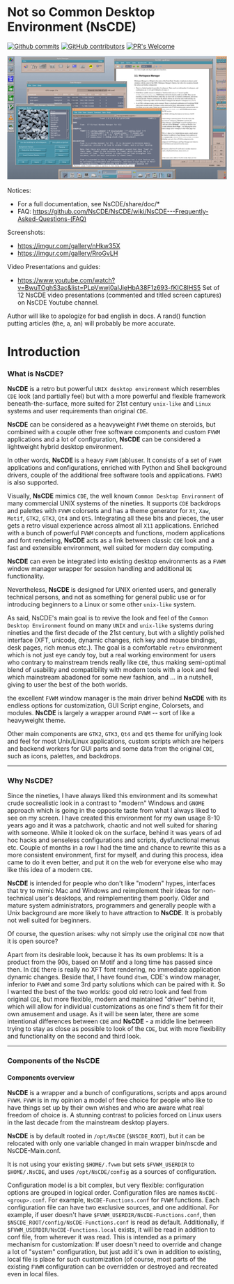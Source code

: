 # **Not so Common Desktop Environment (NsCDE)**

[![Github commits](https://img.shields.io/github/last-commit/NsCDE/NsCDE)](https://github.com/NsCDE/NsCDE/commits/master)
[![GitHub contributors](https://img.shields.io/github/contributors/NsCDE/NsCDE)](https://github.com/NsCDE/NsCDE/graphs/contributors)
[![PR's Welcome](https://img.shields.io/badge/PRs-welcome-brightgreen.svg?style=flat)](https://github.com/NsCDE/NsCDE/pull/new)

![ScreenShot](NsCDE.png)

Notices:
- For a full documentation, see NsCDE/share/doc/*
- FAQ: https://github.com/NsCDE/NsCDE/wiki/NsCDE---Frequently-Asked-Questions-(FAQ)

Screenshots:
- https://imgur.com/gallery/nHkw35X
- https://imgur.com/gallery/RroGvLH

Video Presentations and guides:
- https://www.youtube.com/watch?v=BwuTOghS3ac&list=PLpVwwj0aIJjeHbA38F1z693-fKIC8IHS5
Set of 12 NsCDE video presentations (commented and titled screen captures) on
NsCDE Youtube channel.

Author will like to apologize for bad english in docs. A rand() function putting
articles (the, a, an) will probably be more accurate.

# **Introduction**

### What is **NsCDE**?

   **NsCDE** is a retro but powerful `UNIX desktop environment` which
   resembles `CDE` look (and partially feel) but with a more powerful
   and flexible framework beneath-the-surface, more suited for 21st
   century `unix-like` and `Linux` systems and user requirements than
   original `CDE`.

   **NsCDE** can be considered as a heavyweight `FVWM`
   theme on steroids, but combined with a couple other free software
   components and custom `FVWM` applications and a lot of configuration,
   **NsCDE** can be considered a lightweight hybrid desktop environment.

   In other words, **NsCDE** is a heavy `FVWM` (ab)user. It consists of a
   set of `FVWM` applications and configurations, enriched with Python
   and Shell background drivers, couple of the additional free software
   tools and applications. `FVWM3` is also supported.

   Visually, **NsCDE** mimics `CDE`, the well known `Common Desktop Environment`
   of many commercial UNIX systems of the nineties. It supports `CDE` backdrops
   and palettes with `FVWM` colorsets and has a theme generator for `Xt`, `Xaw`,
   `Motif`, `GTK2`, `GTK3`, `Qt4` and `Qt5`. Integrating all these bits and 
   pieces, the user gets a retro visual experience across almost all `X11` 
   applications. Enriched with a bunch of powerful `FVWM` concepts and functions,
   modern applications and font rendering, **NsCDE** acts as a link between
   classic `CDE` look and a fast and extensible environment, well suited for 
   modern day computing.

   **NsCDE** can even be integrated into existing desktop environments as a
   `FVWM` window manager wrapper for session handling and additional `DE`
   functionality.

   Nevertheless, **NsCDE** is designed for UNIX oriented users, and
   generally technical persons, and not as something for general public
   use or for introducing beginners to a Linux or some other `unix-like`
   system.

   As said, NsCDE's main goal is to revive the look and feel of the `Common 
   Desktop Environment` found on many `UNIX` and `unix-like` systems during 
   nineties and the first decade of the 21st century, but with a slightly 
   polished interface (XFT, unicode, dynamic changes, rich key and mouse 
   bindings, desk pages, rich menus etc.). The goal is a comfortable `retro` 
   environment which is not just eye candy toy, but a real working environment 
   for users who contrary to mainstream trends really like `CDE`, thus making
   semi-optimal blend of usability and compatibility with modern tools with
   a look and feel which mainstream abadoned for some new fashion, and ... in a
   nutshell, giving to user the best of the both worlds.

   the excellent `FVWM` window manager is the main driver behind **NsCDE** with its
   endless options for customization, GUI Script engine, Colorsets, and
   modules. **NsCDE** is largely a wrapper around `FVWM` -- sort of like a
   heavyweight theme.

   Other main components are `GTK2`, `GTK3`, `Qt4` and `Qt5` theme for unifying 
   look and feel for most Unix/Linux applications, custom scripts which are
   helpers and backend workers for GUI parts and some data from the original
   `CDE`, such as icons, palettes, and backdrops.

   --------------------------------------------------------------------------

### Why **NsCDE**?

   Since the nineties, I have always liked this environment and its somewhat
   crude socrealistic look in a contrast to "modern" Windows and `GNOME`
   approach which is going in the opposite taste from what I always liked to
   see on my screen. I have created this environment for my own usage 8-10
   years ago and it was a patchwork, chaotic and not well suited for sharing
   with someone. While it looked ok on the surface, behind it was years of
   ad hoc hacks and senseless configurations and scripts, dysfunctional menus
   etc. Couple of months in a row I had the time and chance to rewrite this as
   a more consistent environment, first for myself, and during this process,
   idea came to do it even better, and put it on the web for everyone else who
   may like this idea of a modern `CDE`.

   **NsCDE** is intended for people who don't like "modern" hypes,
   interfaces that try to mimic Mac and Windows and reimplement their
   ideas for non-technical user's desktops, and reimplementing them poorly.
   Older and mature system administrators, programmers and generally people
   with a Unix background are more likely to have attraction to **NsCDE**. It
   is probably not well suited for beginners.

   Of course, the question arises: why not simply use the original `CDE` now
   that it is open source?

   Apart from its desirable look, because it has its own problems: It is a
   product from the 90s, based on Motif and a long time has passed since then. In
   `CDE` there is really no XFT font rendering, no immediate application
   dynamic changes. Beside that, I have found `dtwm`, CDE's window manager,
   inferior to `FVWM` and some 3rd party solutions which can be paired with it.
   So I wanted the best of the two worlds: good old retro look and feel from
   original `CDE`, but more flexible, modern and maintained "driver" behind it,
   which will allow for individual customizations as one find's them fit for
   their own amusement and usage. As it will be seen later, there are some
   intentional differences between `CDE` and **NsCDE** - a middle line between
   trying to stay as close as possible to look of the `CDE`, but with more
   flexibility and functionality on the second and third look.

   --------------------------------------------------------------------------

### Components of the **NsCDE**

#### Components overview

   **NsCDE** is a wrapper and a bunch of configurations, scripts and apps around
   `FVWM`. `FVWM` is in my opinion a model of free choice for people who like to
   have things set up by their own wishes and who are aware what real freedom
   of choice is. A stunning contrast to policies forced on Linux users in the
   last decade from the mainstream desktop players.

   **NsCDE** is by default rooted in `/opt/NsCDE` (`$NSCDE_ROOT`), but it can be
   relocated with only one variable changed in main wrapper bin/nscde and
   NsCDE-Main.conf.

   It is not using your existing `$HOME/.fvwm` but sets `$FVWM_USERDIR` to
   `$HOME/.NsCDE`, and uses `/opt/NsCDE/config` as a sources of configuration.

   Configuration model is a bit complex, but very flexible: configuration
   options are grouped in logical order. Configuration files are names
   `NsCDE-<group>.conf`. For example, `NsCDE-Functions.conf` for `FVWM` functions.
   Each configuration file can have two exclusive sources, and one
   additional. For example, if user doesn't have
   `$FVWM_USERDIR/NsCDE-Functions.conf`, then
   `$NSCDE_ROOT/config/NsCDE-Functions.conf` is read as default. Additionally,
   if `$FVWM_USERDIR/NsCDE-Functions.local` exists, it will be read in addition
   to conf file, from wherever it was read. This is intended as a primary
   mechanism for customization: If user doesn't need to override and change a
   lot of "system" configuration, but just add it's own in addition to
   existing, local file is place for such customization (of course, most
   parts of the existing `FVWM` configuration can be overridden or destroyed
   and recreated even in local files.


